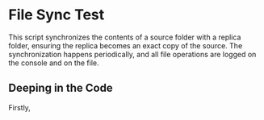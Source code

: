 # File Sync Test
This script synchronizes the contents of a source folder with a replica folder, ensuring the replica becomes an exact copy of the source. The synchronization happens periodically, and all file operations are logged on the console and on the file.

## Deeping in the Code 
Firstly,
